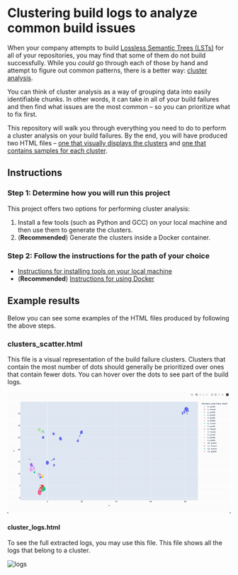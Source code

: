 # Clustering build logs to analyze common build issues

When your company attempts to build [Lossless Semantic Trees (LSTs)](https://docs.moderne.io/administrator-documentation/moderne-platform/references/concepts/lossless-semantic-trees) for all of your repositories, you may find that some of them do not build successfully. While you _could_ go through each of those by hand and attempt to figure out common patterns, there is a better way: [cluster analysis](https://en.wikipedia.org/wiki/Cluster_analysis).

You can think of cluster analysis as a way of grouping data into easily identifiable chunks. In other words, it can take in all of your build failures and then find what issues are the most common – so you can prioritize what to fix first.

This repository will walk you through everything you need to do to perform a cluster analysis on your build failures. By the end, you will have produced two HTML files – [one that visually displays the clusters](#analysis_build_failureshtml) and [one that contains samples for each cluster](#cluster_id_reasonhtml). 

## Instructions

### Step 1: Determine how you will run this project

This project offers two options for performing cluster analysis:

1. Install a few tools (such as Python and GCC) on your local machine and then use them to generate the clusters. 
2. (**Recommended**) Generate the clusters inside a Docker container.

### Step 2: Follow the instructions for the path of your choice

* [Instructions for installing tools on your local machine](/Clustering/README.md)
* (**Recommended**) [Instructions for using Docker](/ClusteringWithDocker/README.md)

## Example results

Below you can see some examples of the HTML files produced by following the above steps.

### clusters_scatter.html

This file is a visual representation of the build failure clusters. Clusters that contain the most number of dots should generally be prioritized over ones that contain fewer dots. You can hover over the dots to see part of the build logs.

![expected_clusters](images/expected_clusters.gif)

#### cluster_logs.html

To see the full extracted logs, you may use this file. This file shows all the logs that belong to a cluster.

![logs](images/expected_all_logs.png)